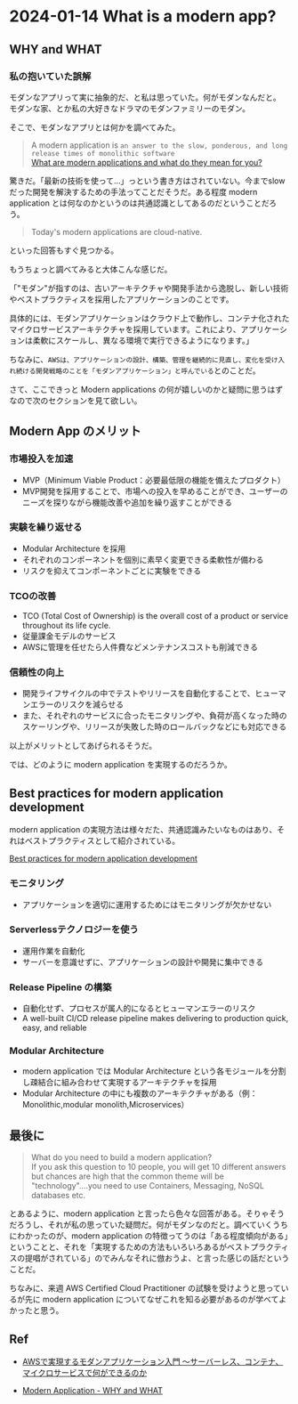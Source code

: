 # 2024-01-14 What is a modern app?

## WHY and WHAT

### 私の抱いていた誤解

モダンなアプリって実に抽象的だ、と私は思っていた。何がモダンなんだと。
モダンな家、とか私の大好きなドラマのモダンファミリーのモダン。

そこで、モダンなアプリとは何かを調べてみた。

> A modern application is `an answer to the slow, ponderous, and long release times of monolithic software`</br>
 [What are modern applications and what do they mean for you?](https://www.tmaxsoft.com/what-are-modern-applications-and-what-do-they-mean-for-you/#:~:text=A%20modern%20application%20is%20an,(think%20Uber%20or%20Amazon).)

驚きだ。「最新の技術を使って...」っという書き方はされていない。今までslowだった開発を解決するための手法ってことだそうだ。ある程度 modern application とは何なのかというのは共通認識としてあるのだということだろう。

> Today's modern applications are cloud-native.

といった回答もすぐ見つかる。

もうちょっと調べてみると大体こんな感じだ。

「"モダン"が指すのは、古いアーキテクチャや開発手法から逸脱し、新しい技術やベストプラクティスを採用したアプリケーションのことです。

具体的には、モダンアプリケーションはクラウド上で動作し、コンテナ化されたマイクロサービスアーキテクチャを採用しています。これにより、アプリケーションは柔軟にスケールし、異なる環境で実行できるようになります。」

ちなみに、`AWSは、アプリケーションの設計、構築、管理を継続的に見直し、変化を受け入れ続ける開発戦略のことを「モダンアプリケーション」と呼んでいる`とのことだ。

さて、ここできっと Modern applications の何が嬉しいのかと疑問に思うはずなので次のセクションを見て欲しい。

## Modern App のメリット

### 市場投入を加速

- MVP（Minimum Viable Product：必要最低限の機能を備えたプロダクト）
- MVP開発を採用することで、市場への投入を早めることができ、ユーザーのニーズを探りながら機能改善や追加を繰り返すことができる

### 実験を繰り返せる

- Modular Architecture を採用
- それぞれのコンポーネントを個別に素早く変更できる柔軟性が備わる
- リスクを抑えてコンポーネントごとに実験をできる

### TCOの改善

- TCO (Total Cost of Ownership) is the overall cost of a product or service throughout its life cycle.
- 従量課金モデルのサービス
- AWSに管理を任せたら人件費などメンテナンスコストも削減できる

### 信頼性の向上

- 開発ライフサイクルの中でテストやリリースを自動化することで、ヒューマンエラーのリスクを減らせる
- また、それぞれのサービスに合ったモニタリングや、負荷が高くなった時のスケーリングや、リリースが失敗した時のロールバックなどにも対応できる

以上がメリットとしてあげられるそうだ。

では、どのように modern application を実現するのだろうか。

## Best practices for modern application development

modern application の実現方法は様々だた、共通認識みたいなものはあり、それはベストプラクティスとして紹介されている。

[Best practices for modern application development](https://pages.awscloud.com/rs/112-TZM-766/images/MAD_modern_application_eBook.pdf)

### モニタリング

- アプリケーションを適切に運用するためにはモニタリングが欠かせない

### Serverlessテクノロジーを使う

- 運用作業を自動化
- サーバーを意識せずに、アプリケーションの設計や開発に集中できる

### Release Pipeline の構築

- 自動化せず、プロセスが属人的になるとヒューマンエラーのリスク
- A well-built CI/CD release pipeline makes delivering to production quick, easy, and reliable

### Modular Architecture

- modern application では Modular Architecture という各モジュールを分割し疎結合に組み合わせて実現するアーキテクチャを採用
- Modular Architecture の中にも複数のアーキテクチャがある（例：Monolithic,modular monolith,Microservices）

## 最後に

> What do you need to build a modern application?</br>
If you ask this question to 10 people, you will get 10 different answers but chances are high that the common theme will be "technology"....you need to use Containers, Messaging, NoSQL databases etc. 

とあるように、modern application と言ったら色々な回答がある。そりゃそうだろうし、それが私の思っていた疑問だ。何がモダンなのだと。調べていくうちにわかったのが、modern application の特徴ってうのは「ある程度傾向がある」ということと、それを「実現するための方法もいろいろあるがベストプラクティスの提唱がされている」のでみんなそれに倣おうよ、と言った感じの話だということだ。

ちなみに、来週 AWS Certified Cloud Practitioner の試験を受けようと思っているが先に modern application についてなぜこれを知る必要があるのが学べてよかったと思う。

## Ref

- [AWSで実現するモダンアプリケーション入門 〜サーバーレス、コンテナ、マイクロサービスで何ができるのか ](www.amazon.co.jp/dp/4297133261)

- [Modern Application - WHY and WHAT](https://www.linkedin.com/pulse/modern-application-why-what-rajeev-sakhuja)